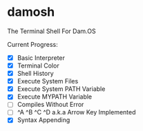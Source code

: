 # damosh
The Terminal Shell For Dam.OS

Current Progress:
 - [x] Basic Interpreter
 - [x] Terminal Color
 - [x] Shell History
 - [x] Execute System Files
 - [x] Execute System PATH Variable
 - [x] Execute MYPATH Variable
 - [ ] Compiles Without Error
 - [ ] ^A ^B ^C ^D a.k.a Arrow Key Implemented
 - [x] Syntax Appending
